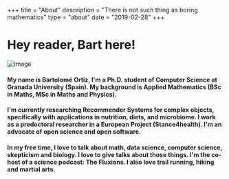 +++
title = "About"
description = "There is not such thing as boring mathematics"
type = "about"
date = "2019-02-28"
+++

# Hey reader, Bart here!

![image](/images/collage.png)

#### My name is Bartolomé Ortiz, I'm a Ph.D. student of Computer Science at Granada University (Spain). My background is Applied Mathematics (BSc in Maths, MSc in Maths and Physics). 

#### I'm currently researching Recommender Systems for complex objects, specifically with applications in nutrition, diets, and microbiome. I work as a predoctoral researcher in a European Project (Stance4health). I'm an advocate of open science and open software.

#### In my free time, I love to talk about math, data science, computer science, skepticism and biology. I love to give talks about those things.  I'm the co-host of a science podcast: The Fluxions. I also love trail running, hiking and martial arts.




